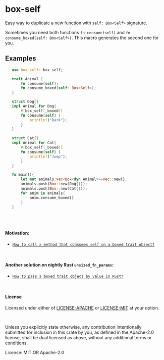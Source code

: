 # box-self

Easy way to duplicate a new function with `self: Box<Self>` signature.

Sometimes you need both functions `fn consume(self)` and `fn consume_boxed(self: Box<Self>)`. This macro generates the second one for you.

## Examples
```rust
   use box_self::box_self;

   trait Animal {
       fn consume(self);
       fn consume_boxed(self: Box<Self>);
   }

   struct Dog{}
   impl Animal for Dog{
       #[box_self(_boxed)]
       fn consume(self) {
           println!("Bark");
       }
   }

   struct Cat{}
   impl Animal for Cat{
       #[box_self(_boxed)]
       fn consume(self) {
           println!("Jump");
       }
   }

   fn main(){
       let mut animals:Vec<Box<dyn Animal>>=Vec::new();
       animals.push(Box::new(Dog{}));
       animals.push(Box::new(Cat{}));
       for anim in animals{
           anim.consume_boxed()
       }
   }
```

<br><br>
#### Motivation:
- [`How to call a method that consumes self on a boxed trait object?`]

[`How to call a method that consumes self on a boxed trait object?`]: https://stackoverflow.com/questions/46620790/how-to-call-a-method-that-consumes-self-on-a-boxed-trait-object
<br>

#### Another solution on nightly Rust `unsized_fn_params`:
- [`How to pass a boxed trait object by value in Rust?`]

[`How to pass a boxed trait object by value in Rust?`]: https://stackoverflow.com/questions/65261399/how-to-pass-a-boxed-trait-object-by-value-in-rust
<br>

#### License
Licensed under either of [LICENSE-APACHE](LICENSE-APACHE) or [LICENSE-MIT](LICENSE-MIT)  at your option.

<br>

Unless you explicitly state otherwise, any contribution intentionally submitted
for inclusion in this crate by you, as defined in the Apache-2.0 license, shall
be dual licensed as above, without any additional terms or conditions.

License: MIT OR Apache-2.0
